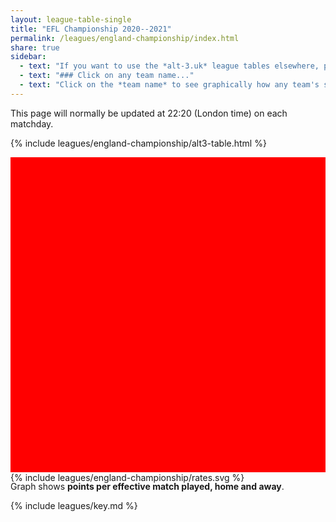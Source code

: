 ```yaml
---
layout: league-table-single
title: "EFL Championship 2020--2021"
permalink: /leagues/england-championship/index.html
share: true
sidebar:
  - text: "If you want to use the *alt-3.uk* league tables elsewhere, please be sure to read the [License and Disclaimer](/about/license) page first."
  - text: "### Click on any team name..."
  - text: "Click on the *team name* to see graphically how any team's schedule strength evolves through the season."
---
```


This page will normally be updated at 22:20 (London time) on each matchday. 

{% include leagues/england-championship/alt3-table.html %}

<style>
.svg-wrap {
    background-color:red;
    height:0;
    padding-top:100%; /* 350px/550px */
	margin-top:5px;
    position: relative;
}

svg {
    background-color: white;
    height: 100%;
    display:block;
    width: 100%;
    position: absolute;
    top:0;
    left:0;
}
</style>

<div class="svg-wrap">
{% include leagues/england-championship/rates.svg %}
</div>

Graph shows **points per effective match played, home and away**.


{% include leagues/key.md %}

